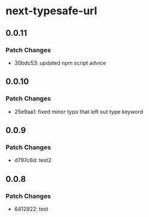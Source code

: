 # next-typesafe-url

## 0.0.11

### Patch Changes

- 30bdc53: updated npm script advice

## 0.0.10

### Patch Changes

- 25e9aa1: fixed minor typo that left out type keyword

## 0.0.9

### Patch Changes

- d797c8d: test2

## 0.0.8

### Patch Changes

- 6412922: test
